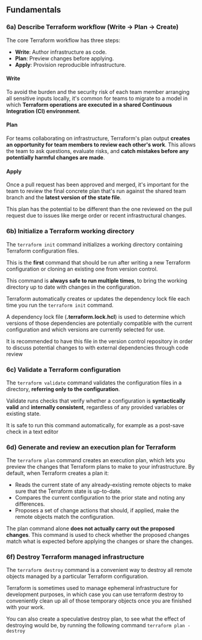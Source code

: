 ## Fundamentals

### 6a) Describe Terraform workflow (Write -> Plan -> Create)

The core Terraform workflow has three steps:

- **Write**: Author infrastructure as code.
- **Plan**: Preview changes before applying.
- **Apply**: Provision reproducible infrastructure.

#### Write

To avoid the burden and the security risk of each team member arranging all sensitive inputs locally, it's common for teams to migrate to a model in which **Terraform operations are executed in a shared Continuous Integration (CI) environment**.

#### Plan

For teams collaborating on infrastructure, Terraform's plan output **creates an opportunity for team members to review each other's work**.
This allows the team to ask questions, evaluate risks, and **catch mistakes before any potentially harmful changes are made**.

#### Apply

Once a pull request has been approved and merged, it's important for the team to review the final concrete plan that's run against the shared team branch and the **latest version of the state file**.

This plan has the potential to be different than the one reviewed on the pull request due to issues like merge order or recent infrastructural changes.

### 6b) Initialize a Terraform working directory

The ``terraform init`` command initializes a working directory containing Terraform configuration files.

This is the **first** command that should be run after writing a new Terraform configuration or cloning an existing one from version control.

This command is **always safe to run multiple times**, to bring the working directory up to date with changes in the configuration.

Terraform automatically creates or updates the dependency lock file each time you run the ``terraform init`` command.

A dependency lock file (**.terraform.lock.hcl**) is used to determine which versions of those dependencies are potentially compatible with the current configuration and which versions are currently selected for use.

It is recommended to have this file in the version control repository in order to discuss potential changes to with external dependencies through code review

### 6c) Validate a Terraform configuration

The ``terraform validate`` command validates the configuration files in a directory, **referring only to the configuration**.

Validate runs checks that verify whether a configuration is **syntactically valid** and **internally consistent**, regardless of any provided variables or existing state.

It is safe to run this command automatically, for example as a post-save check in a text editor

### 6d) Generate and review an execution plan for Terraform

The ``terraform plan`` command creates an execution plan, which lets you preview the changes that Terraform plans to make to your infrastructure. By default, when Terraform creates a plan it:

- Reads the current state of any already-existing remote objects to make sure that the Terraform state is up-to-date.
- Compares the current configuration to the prior state and noting any differences.
- Proposes a set of change actions that should, if applied, make the remote objects match the configuration.

The plan command alone **does not actually carry out the proposed changes**.
This command is used to check whether the proposed changes match what is expected before applying the changes or share the changes.

### 6f) Destroy Terraform managed infrastructure

The ``terraform destroy`` command is a convenient way to destroy all remote objects managed by a particular Terraform configuration.

Terraform is sometimes used to manage ephemeral infrastructure for development purposes, in which case you can use terraform destroy to conveniently clean up all of those temporary objects once you are finished with your work.

You can also create a speculative destroy plan, to see what the effect of destroying would be, by running the following command ``terraform plan -destroy``
